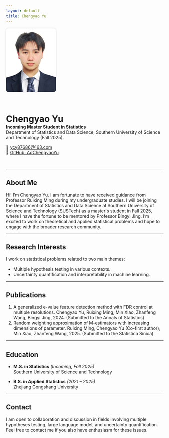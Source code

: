 ```yaml
---
layout: default
title: Chengyao Yu
---
```


<div style="display: flex; align-items: center; gap: 30px; flex-wrap: wrap; margin-bottom: 30px;">
  <img src="profile.jpg" alt="Chengyao Yu" width="160" style="border-radius: 8px; box-shadow: 0 0 5px rgba(0,0,0,0.15);" />
  <div>
    <h1 style="margin-bottom: 0;">Chengyao Yu</h1>
    <p style="margin-top: 0;"><strong>Incoming Master Student in Statistics</strong><br/>
    Department of Statistics and Data Science, Southern University of Science and Technology (Fall 2025).</p>
    <p>
      📧 <a href="mailto:ycy87686@163.com">ycy87686@163.com</a><br/>
      🔗 <a href="https://github.com/AdChengyaoYu" target="_blank">GitHub: AdChengyaoYu</a>
    </p>
  </div>
</div>



---


## About Me

Hi! I’m Chengyao Yu. I am fortunate to have received guidance from Professor Ruixing Ming during my undergraduate studies. I will be joining the Department of Statistics and Data Science at Southern University of Science and Technology (SUSTech) as a master's student in Fall 2025, where I have the fortune to be mentored by Professor Bingyi Jing. I’m excited to work on theoretical and applied statistical problems and hope to engage with the broader research community.

---

## Research Interests

I work on statistical problems related to two main themes:

- Multiple hypothesis testing in various contexts.  
- Uncertainty quantification and interpretability in machine learning.

---

## Publications

1. A generalized e-value feature detection method with FDR control at multiple resolutions. Chengyao Yu, Ruixing Ming, Min Xiao, Zhanfeng Wang, Bingyi Jing, 2024. (Submitted to the Annals of Statistics)  
2. Random weighting approximation of M-estimators with increasing dimensions of parameter. Ruixing Ming, Chengyao Yu (Co-first author), Min Xiao, Zhanfeng Wang, 2025. (Submitted to the Statistica Sinica)

---
## Education

- **M.S. in Statistics** *(Incoming, Fall 2025)*  
  Southern University of Science and Technology

- **B.S. in Applied Statistics** *(2021 – 2025)*  
  Zhejiang Gongshang University


---
## Contact

I am open to collaboration and discussion in fields involving multiple hypotheses testing, large language model, and uncertainty quantification. Feel free to contact me if you also have enthusiasm for these issues.


